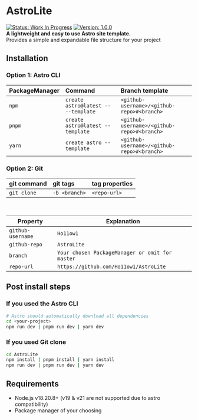 # AstroLite
[![Status: Work In Progress](https://img.shields.io/badge/Status-Work%20In%20Progress-yellow.svg)](https://github.com/Ho11ow1/AstroLite)
[![Version: 1.0.0](https://img.shields.io/badge/Version-1.0.0-blue.svg)](https://github.com/Ho11ow1/AstroLite)<br/>
**A lightweight and easy to use Astro site template.**<br/>
Provides a simple and expandable file structure for your project

## Installation
### Option 1: Astro CLI
| PackageManager | Command                             | Branch template                            |
| :------------- | :---------------------------------- | :----------------------------------------- |
| `npm`          | `create astro@latest -- --template` | `<github-username>/<github-repo>#<branch>` |
| `pnpm`         | `create astro@latest --template`    | `<github-username>/<github-repo>#<branch>` |
| `yarn`         | `create astro --template`           | `<github-username>/<github-repo>#<branch>` |

### Option 2: Git
| git command    | git tags       | tag properties      |
| :------------- | :------------- | :-------------      |
| `git clone`    | `-b <branch>`  | `<repo-url>`        |

<br/>

| Property            | Explanation                                           |
| ------------------- | ----------------------------------------------------- |
| `github-username`   | `Ho11ow1`                                             |
| `github-repo`       | `AstroLite`                                           |
| `branch`            | `Your chosen PackageManager or omit for master`       |
| `repo-url`          | `https://github.com/Ho11ow1/AstroLite`                |

## Post install steps
### If you used the Astro CLI
```bash
# Astro should automatically download all dependencies
cd <your-project>
npm run dev | pnpm run dev | yarn dev
```
### If you used Git clone
```bash
cd AstroLite
npm install | pnpm install | yarn install
npm run dev | pnpm run dev | yarn dev
```

## Requirements
- Node.js v18.20.8+ (v19 & v21 are not supported due to astro compatibility)
- Package manager of your choosing 

